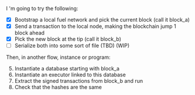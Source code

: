 I 'm going to try the following:

- [x] Bootstrap a local fuel network and pick the current block (call it block_a)
- [x] Send a transaction to the local node, making the blockchain jump 1 block ahead
- [x] Pick the new block at the tip (call it block_b)
- [ ] Serialize both into some sort of file (TBD) (WIP)

Then, in another flow, instance or program:

5. Instantiate a database starting with block_a
6. Instantiate an executor linked to this database
7. Extract the signed transactions from block_b and run
8. Check that the hashes are the same
